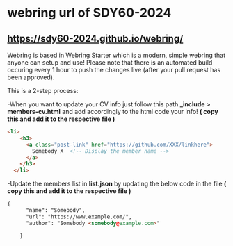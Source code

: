 # webring url of SDY60-2024
## https://sdy60-2024.github.io/webring/



Webring is based in Webring Starter which is a modern, simple webring that anyone can setup and use!
Please note that there is an automated build occuring every 1 hour to push the changes live (after your pull request has been approved). 

This is a 2-step process: 

-When you want to update your CV info just follow this path **_include > members-cv.html** and add accordingly to the html code your info! 
**( copy this and add it to the respective file )**

```html
<li>
    <h3>
      <a class="post-link" href="https://github.com/XXX/linkhere">
        Somebody X  <!-- Display the member name -->
      </a>
    </h3>
  </li>
```

-Update the members list in **list.json** by updating the below code in the file **( copy this and add it to the respective file )**

```html
{
      "name": "Somebody",
      "url": "https://www.example.com/",
      "author": "Somebody <somebody@example.com>"

    }

```


